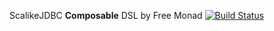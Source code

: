 ScalikeJDBC **Composable** DSL by Free Monad  [![Build Status](https://travis-ci.org/gakuzzzz/free-scalikejdbc.svg?branch=feature%2Ftest)](https://travis-ci.org/gakuzzzz/free-scalikejdbc)
